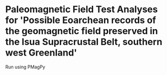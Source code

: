 # Paleomagnetic Field Test Analyses for 'Possible Eoarchean records of the geomagnetic field preserved in the Isua Supracrustal Belt, southern west Greenland' 

Run using PMagPy
